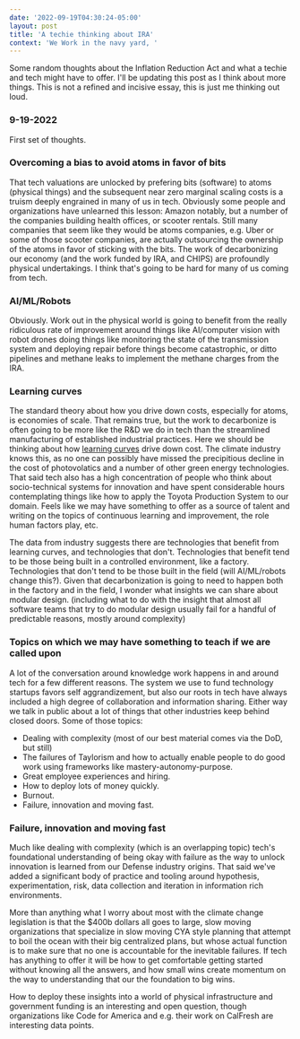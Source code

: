 ```yaml
---
date: '2022-09-19T04:30:24-05:00'
layout: post
title: 'A techie thinking about IRA'
context: 'We Work in the navy yard, '
---
```



Some random thoughts about the Inflation Reduction Act and what a techie and tech might have to offer.  I'll be updating this post as I think about more things.  This is not a refined and incisive essay, this is just me thinking out loud.

### 9-19-2022

First set of thoughts.

### Overcoming a bias to avoid atoms in favor of bits

That tech valuations are unlocked by prefering bits (software) to atoms (physical things) and the subsequent near zero marginal scaling costs is a truism deeply engrained in many of us in tech. Obviously some people and organizations have unlearned this lesson: Amazon notably, but a number of the companies building health offices, or scooter rentals. Still many companies that seem like they would be atoms companies, e.g. Uber or some of those scooter companies, are actually outsourcing the ownership of the atoms in favor of sticking with the bits. The work of decarbonizing our economy (and the work funded by IRA, and CHIPS) are profoundly physical undertakings. I think that's going to be hard for many of us coming from tech.

### AI/ML/Robots

Obviously. Work out in the physical world is going to benefit from the really ridiculous rate of improvement around things like AI/computer vision with robot drones doing things like monitoring the state of the transmission system and deploying repair before things become catastrophic, or ditto pipelines and methane leaks to implement the methane charges from the IRA.

### Learning curves

The standard theory about how you drive down costs, especially for atoms, is economies of scale. That remains true, but the work to decarbonize is often going to be more like the R&D we do in tech than the streamlined manufacturing of established industrial practices. Here we should be thinking about how [learning curves](https://en.wikipedia.org/wiki/Learning_curve) drive down cost. The climate industry knows this, as no one can possibly have missed the precipitious decline in the cost of photovolatics and a number of other green energy technologies. That said tech also has a high concentration of people who think about socio-technical systems for innovation and have spent considerable hours contemplating things like how to apply the Toyota Production System to our domain. Feels like we may have something to offer as a source of talent and writing on the topics of continuous learning and improvement, the role human factors play, etc. 

The data from industry suggests there are technologies that benefit from learning curves, and technologies that don't. Technologies that benefit tend to be those being built in a controlled environment, like a factory.  Technologies that don't tend to be those built in the field (will AI/ML/robots change this?). Given that decarbonization is going to need to happen both in the factory and in the field, I wonder what insights we can share about modular design. (including what to do with the insight that almost all software teams that try to do modular design usually fail for a handful of predictable reasons, mostly around complexity)

### Topics on which we may have something to teach if we are called upon

A lot of the conversation around knowledge work happens in and around tech for a few different reasons. The system we use to fund technology startups favors self aggrandizement, but also our roots in tech have always included a high degree of collaboration and information sharing. Either way we talk in public about a lot of things that other industries keep behind closed doors.  Some of those topics:

* Dealing with complexity (most of our best material comes via the DoD, but still)
* The failures of Taylorism and how to actually enable people to do good work using frameworks like mastery-autonomy-purpose. 
* Great employee experiences and hiring.
* How to deploy lots of money quickly.
* Burnout.
* Failure, innovation and moving fast.

### Failure, innovation and moving fast

Much like dealing with complexity (which is an overlapping topic) tech's foundational understanding of being okay with failure as the way to unlock innovation is learned from our Defense industry origins. That said we've added a significant body of practice and tooling around hypothesis, experimentation, risk, data collection and iteration in information rich environments.

More than anything what I worry about most with the climate change legislation is that the $400b dollars all goes to large, slow moving organizations that specialize in slow moving CYA style planning that attempt to boil the ocean with their big centralized plans, but whose actual function is to make sure that no one is accountable for the inevitable failures. If tech has anything to offer it will be how to get comfortable getting started without knowing all the answers, and how small wins create momentum on the way to understanding that our the foundation to big wins. 

How to deploy these insights into a world of physical infrastructure and government funding is an interesting and open question, though organizations like Code for America and e.g. their work on CalFresh are interesting data points.






